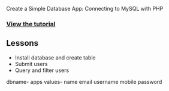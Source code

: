Create a Simple Database App: Connecting to MySQL with PHP

### [View the tutorial](https://www.taniarascia.com/create-a-simple-database-app-connecting-to-mysql-with-php/)

## Lessons

- Install database and create table
- Submit users
- Query and filter users



dbname- apps
values-     name
            email
            username
            mobile
            password
            


